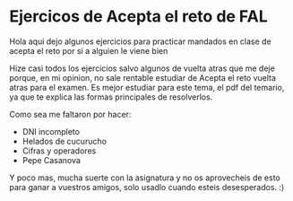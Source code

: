 # Ejercicos de Acepta el reto de FAL

Hola aqui dejo algunos ejercicios para practicar mandados en clase de acepta el reto por si a alguien le viene bien

Hize casi todos los ejercicios salvo algunos de vuelta atras que me deje porque, en mi opinion, no sale rentable estudiar de Acepta el reto vuelta atras para el examen.
Es mejor estudiar para este tema, el pdf del temario, ya que te explica las formas principales de resolverlos.

Como sea me faltaron por hacer:
* DNI incompleto
* Helados de cucurucho
* Cifras y operadores
* Pepe Casanova

Y poco mas, mucha suerte con la asignatura y no os aprovecheis de esto para ganar a vuestros amigos, solo usadlo cuando esteis desesperados. :)


